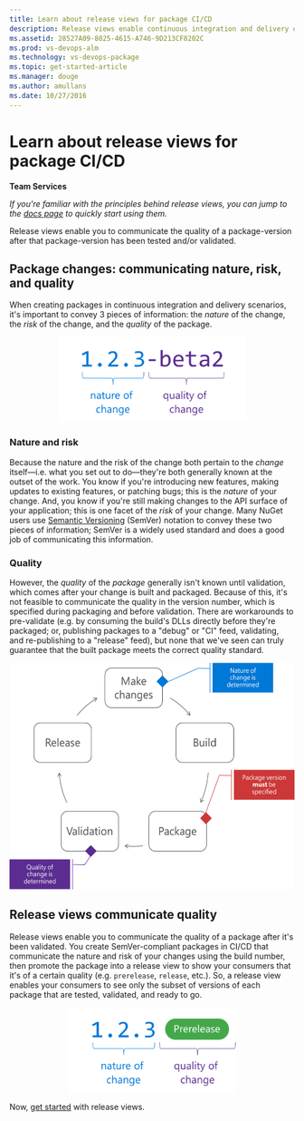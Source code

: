 ```yaml
---
title: Learn about release views for package CI/CD
description: Release views enable continuous integration and delivery of NuGet and npm packages in Package Management for Visual Studio Team Services and Team Foundation Server
ms.assetid: 28527A09-8025-4615-A746-9D213CF8202C
ms.prod: vs-devops-alm
ms.technology: vs-devops-package
ms.topic: get-started-article
ms.manager: douge
ms.author: amullans
ms.date: 10/27/2016
---
```


# Learn about release views for package CI/CD

**Team Services**

*If you're familiar with the principles behind release views, you can jump to the [docs page](views.md) to quickly start using them.*

Release views enable you to communicate the quality of a package-version after that package-version has been tested and/or validated. 

## Package changes: communicating nature, risk, and quality

When creating packages in continuous integration and delivery scenarios, it's important to convey 3 pieces of information: the *nature* of the change, the *risk* of the change, and the *quality* of the package.

<p style="text-align: center;">
<img alt="A semantic version number: 1.2.3-beta2. The 1.2.3 represents the nature of the change; the -beta2, the risk of the change." src="_img/release-views-quality-nature.png" height="150px">
</p>

### Nature and risk

Because the nature and the risk of the change both pertain to the *change* itself&mdash;i.e. what you set out to do&mdash;they're both generally known at the outset of the work. You know if you're introducing new features, making updates to existing features, or patching bugs; this is the *nature* of your change. And, you know if you're still making changes to the API surface of your application; this is one facet of the *risk* of your change. Many NuGet users use [Semantic Versioning](http://semver.org) (SemVer) notation to convey these two pieces of information; SemVer is a widely used standard and does a good job of communicating this information.

### Quality

However, the *quality* of the *package* generally isn't known until validation, which comes after your change is built and packaged. Because of this, it's not feasible to communicate the quality in the version number, which is specified during packaging and before validation. There are workarounds to pre-validate (e.g. by consuming the build's DLLs directly before they're packaged; or, publishing packages to a "debug" or "CI" feed, validating, and re-publishing to a "release" feed), but none that we've seen can truly guarantee that the built package meets the correct quality standard. 

<p style="text-align: center;">
<img alt="Release views workflow: make changes, build, package, validation, release, and repeat." src="_img/release-views-flow.png" height="400px">
</p>

## Release views communicate quality

Release views enable you to communicate the quality of a package after it's been validated. You create SemVer-compliant packages in CI/CD that communicate the nature and risk of your changes using the build number, then promote the package into a release view to show your consumers that it's of a certain quality (e.g. `prerelease`, `release`, etc.). So, a release view enables your consumers to see only the subset of versions of each package that are tested, validated, and ready to go.

<p style="text-align: center;">
<img alt="With release views, the quality of the change is communicated by the release view, rather than as part of the version number." src="_img/release-views-quality-tags.png" height="150px">
</p>

Now, [get started](views.md) with release views.